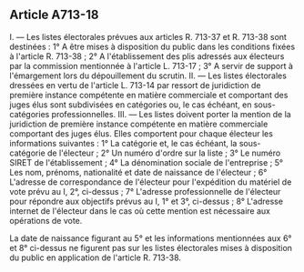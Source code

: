 Article A713-18
----
I. ― Les listes électorales prévues aux articles R. 713-37 et R. 713-38 sont
destinées : 1° A être mises à disposition du public dans les conditions fixées à
l'article R. 713-38 ; 2° A l'établissement des plis adressés aux électeurs par
la commission mentionnée à l'article L. 713-17 ; 3° A servir de support à
l'émargement lors du dépouillement du scrutin. II. ― Les listes électorales
dressées en vertu de l'article L. 713-14 par ressort de juridiction de première
instance compétente en matière commerciale et comportant des juges élus sont
subdivisées en catégories ou, le cas échéant, en sous-catégories
professionnelles. III. ― Les listes doivent porter la mention de la juridiction
de première instance compétente en matière commerciale comportant des juges
élus. Elles comportent pour chaque électeur les informations suivantes : 1° La
catégorie et, le cas échéant, la sous-catégorie de l'électeur ; 2° Un numéro
d'ordre sur la liste ; 3° Le numéro SIRET de l'établissement ; 4° La
dénomination sociale de l'entreprise ; 5° Les nom, prénoms, nationalité et date
de naissance de l'électeur ; 6° L'adresse de correspondance de l'électeur pour
l'expédition du matériel de vote prévu au I, 2°, ci-dessus ; 7° L'adresse
professionnelle de l'électeur pour répondre aux objectifs prévus au I, 1° et 3°,
ci-dessus ; 8° L'adresse internet de l'électeur dans le cas où cette mention est
nécessaire aux opérations de vote.

La date de naissance figurant au 5° et les informations mentionnées aux 6° et 8°
ci-dessus ne figurent pas sur les listes électorales mises à disposition du
public en application de l'article R. 713-38.
